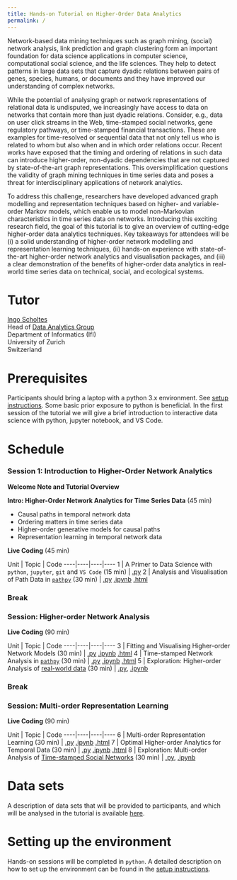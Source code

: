 ```yaml
---
title: Hands-on Tutorial on Higher-Order Data Analytics
permalink: /
---
```


Network-based data mining techniques such as graph mining, (social) network analysis, link prediction and graph clustering form an important foundation for data science applications in computer science, computational social science, and the life sciences. They help to detect patterns in large data sets that capture dyadic relations between pairs of genes, species, humans, or documents and they have improved our understanding of complex networks.

While the potential of analysing graph or network representations of relational data is undisputed, we increasingly have access to data on networks that contain more than just dyadic relations. Consider, e.g., data on user click streams in the Web, time-stamped social networks, gene regulatory pathways, or time-stamped financial transactions. These are examples for time-resolved or sequential data that not only tell us who is related to whom but also when and in which order relations occur. Recent works have exposed that the timing and ordering of relations in such data can introduce higher-order, non-dyadic dependencies that are not captured by state-of-the-art graph representations. This oversimplification questions the validity of graph mining techniques in time series data and poses a threat for interdisciplinary applications of network analytics.


To address this challenge, researchers have developed advanced graph modelling and representation techniques based on higher- and variable-order Markov models, which enable us to model non-Markovian characteristics in time series data on networks. Introducing this exciting research field, the goal of this tutorial is to give an overview of cutting-edge higher-order data analytics techniques. Key takeaways for attendees will be (i) a solid understanding of higher-order network modelling and representation learning techniques, (ii) hands-on experience with state-of-the-art higher-order network analytics and visualisation packages, and (iii) a clear demonstration of the benefits of higher-order data analytics in real-world time series data on technical, social, and ecological systems.

# Tutor

[Ingo Scholtes](http://www.ingoscholtes.net)  
Head of [Data Analytics Group](http://ifi.uzh.ch/dag)  
Department of Informatics (IfI)  
University of Zurich  
Switzerland

# Prerequisites

Participants should bring a laptop with a python 3.x environment. See [setup instructions](/csh2018-tutorial/setup). Some basic prior exposure to python is beneficial. In the first session of the tutorial we will give a brief introduction to interactive data science with python, jupyter notebook, and VS Code.

# Schedule

### Session 1: Introduction to Higher-Order Network Analytics

**Welcome Note and Tutorial Overview**

**Intro: Higher-Order Network Analytics for Time Series Data** (45 min)
- Causal paths in temporal network data
- Ordering matters in time series data
- Higher-order generative models for causal paths
- Representation learning in temporal network data

**Live Coding** (45 min)

Unit | Topic | Code
----|----|----|----
1 | A Primer to Data Science with `python`, `jupyter`, `git` and `VS Code` (15 min) | [.py](https://github.com/IngoScholtes/csh2018-tutorial/blob/master/code/1_vscode_jupyter.py)
2 | Analysis and Visualisation of Path Data in [`pathpy`](http://www.pathpy.net) (30 min) | [.py](https://github.com/IngoScholtes/csh2018-tutorial/blob/master/code/2_pathpy.py) [.ipynb](https://github.com/IngoScholtes/csh2018-tutorial/blob/master/code/2_pathpy.ipynb) [.html](https://htmlpreview.github.io/?https://github.com/IngoScholtes/csh2018-tutorial/blob/master/code/2_pathpy.html)

### Break

### Session: Higher-order Network Analysis

**Live Coding** (90 min)

Unit | Topic | Code
----|----|----|----
3 | Fitting and Visualising Higher-order Network Models (30 min) | [.py](https://github.com/IngoScholtes/csh2018-tutorial/blob/master/code/3_higher_order.py) [.ipynb](https://github.com/IngoScholtes/csh2018-tutorial/blob/master/code/3_higher_order.ipynb) [.html](https://htmlpreview.github.io/?https://github.com/IngoScholtes/csh2018-tutorial/blob/master/code/3_higher_order.html)
4 | Time-stamped Network Analysis in [`pathpy`](http://www.pathpy.net) (30 min) | [.py](https://github.com/IngoScholtes/csh2018-tutorial/blob/master/code/4_temporal_networks.py) [.ipynb](https://github.com/IngoScholtes/csh2018-tutorial/blob/master/code/4_temporal_networks.ipynb) [.html](https://htmlpreview.github.io/?https://github.com/IngoScholtes/csh2018-tutorial/blob/master/code/4_temporal_networks.html)
5 | Exploration: Higher-order Analysis of [real-world data](https://github.com/IngoScholtes/csh2018-tutorial/tree/master/data) (30 min) | [.py](https://github.com/IngoScholtes/csh2018-tutorial/blob/master/code/5_exploration.py), [.ipynb](https://github.com/IngoScholtes/csh2018-tutorial/blob/master/code/5_exploration.ipynb)

### Break

### Session: Multi-order Representation Learning

**Live Coding** (90 min)

Unit | Topic | Code
----|----|----|----
6 | Multi-order Representation Learning (30 min) | [.py](https://github.com/IngoScholtes/csh2018-tutorial/blob/master/code/6_multi_order.py) [.ipynb](https://github.com/IngoScholtes/csh2018-tutorial/blob/master/code/6_multi_order.ipynb) [.html](https://htmlpreview.github.io/?https://github.com/IngoScholtes/csh2018-tutorial/blob/master/code/6_multi_order.html)
7 | Optimal Higher-order Analytics for Temporal Data (30 min) | [.py](https://github.com/IngoScholtes/csh2018-tutorial/blob/master/code/7_optimal_analysis.py) [.ipynb](https://github.com/IngoScholtes/csh2018-tutorial/blob/master/code/7_optimal_analysis.ipynb) [.html](https://htmlpreview.github.io/?https://github.com/IngoScholtes/csh2018-tutorial/blob/master/code/7_optimal_analysis.html)
8 | Exploration: Multi-order Analysis of [Time-stamped Social Networks](https://github.com/IngoScholtes/csh2018-tutorial/tree/master/data) (30 min) | [.py](https://github.com/IngoScholtes/csh2018-tutorial/blob/master/code/8_exploration.py),  [.ipynb](https://github.com/IngoScholtes/csh2018-tutorial/blob/master/code/8_exploration.ipynb)

# Data sets

A description of data sets that will be provided to participants, and which will be analysed in the tutorial is available [here](https://github.com/IngoScholtes/csh2018-tutorial/tree/master/data).

# Setting up the environment

Hands-on sessions will be completed in `python`. A detailed description on how to set up the environment can be found in the [setup instructions](/csh2018-tutorial/setup).
